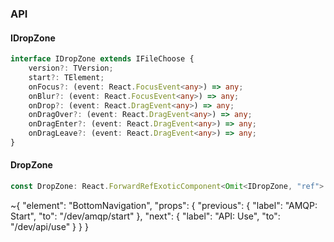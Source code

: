 

### API

#### IDropZone

```ts
interface IDropZone extends IFileChoose {
    version?: TVersion;
    start?: TElement;
    onFocus?: (event: React.FocusEvent<any>) => any;
    onBlur?: (event: React.FocusEvent<any>) => any;
    onDrop?: (event: React.DragEvent<any>) => any;
    onDragOver?: (event: React.DragEvent<any>) => any;
    onDragEnter?: (event: React.DragEvent<any>) => any;
    onDragLeave?: (event: React.DragEvent<any>) => any;
}
```

#### DropZone

```ts
const DropZone: React.ForwardRefExoticComponent<Omit<IDropZone, "ref"> & React.RefAttributes<unknown>>;
```


~{
  "element": "BottomNavigation",
  "props": {
    "previous": {
      "label": "AMQP: Start",
      "to": "/dev/amqp/start"
    },
    "next": {
      "label": "API: Use",
      "to": "/dev/api/use"
    }
  }
}
